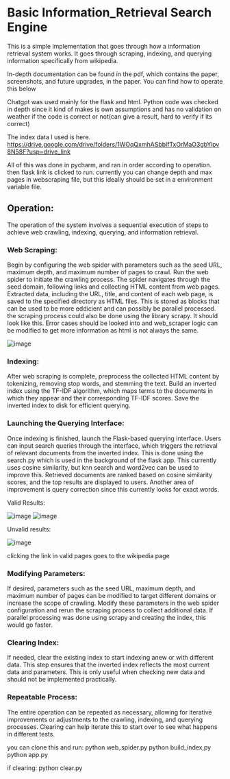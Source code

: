# Basic Information_Retrieval Search Engine

This is a simple implementation that goes through how a information retrieval system works. It goes through scraping, indexing, and querying information specifically from wikipedia.

In-depth documentation can be found in the pdf, which contains the paper, screenshots, and future upgrades, in the paper. You can find how to operate this below

Chatgpt was used mainly for the flask and html. Python code was checked in depth since it kind of makes is own assumptions and has no validation on weather if the code is correct or not(can give a result, hard to verify if its correct)

The index data I used is here. https://drive.google.com/drive/folders/1WOqQxmhASbblfTxOrMaO3gbYipv8N58F?usp=drive_link

All of this was done in pycharm, and ran in order according to operation. then flask link is clicked to run. currently you can change depth and max pages in webscraping file, but this ideally should be set in a environment variable file.

## Operation:
The operation of the system involves a sequential execution of steps to achieve web crawling, indexing, querying, and information retrieval.
### Web Scraping:
Begin by configuring the web spider with parameters such as the seed URL, maximum depth, and maximum number of pages to crawl.
Run the web spider to initiate the crawling process. The spider navigates through the seed domain, following links and collecting HTML content from web pages.
Extracted data, including the URL, title, and content of each web page, is saved to the specified directory as HTML files. This is stored as blocks that can be used to be more eddicient and can possibly be parallel processed. the scraping process could also be done using the library scrapy.
It should look like this. Error cases should be looked into and web_scraper logic can be modified to get more information as html is not always the same.

![image](https://github.com/user-attachments/assets/e4ea2d97-7249-46db-87d2-7d6ce6562d63)

### Indexing:
After web scraping is complete, preprocess the collected HTML content by tokenizing, removing stop words, and stemming the text.
Build an inverted index using the TF-IDF algorithm, which maps terms to the documents in which they appear and their corresponding TF-IDF scores.
Save the inverted index to disk for efficient querying.
### Launching the Querying Interface:
Once indexing is finished, launch the Flask-based querying interface.
Users can input search queries through the interface, which triggers the retrieval of relevant documents from the inverted index. This is done using the search.py which is used in the background of the flask app. This currently uses cosine similarity, but knn search and word2vec can be used to improve this.
Retrieved documents are ranked based on cosine similarity scores, and the top results are displayed to users. Another area of improvement is query correction since this currently looks for exact words.

Valid Results:

![image](https://github.com/user-attachments/assets/7bb81b6b-38e9-4bb9-91f9-f7d0f5dee357)
![image](https://github.com/user-attachments/assets/6b1f6f8a-2fed-4b63-a513-e7272321d727)


Unvalid results:

![image](https://github.com/user-attachments/assets/3bbd9166-1074-4d4c-a013-6975c0970def)


clicking the link in valid pages goes to the wikipedia page

### Modifying Parameters:
If desired, parameters such as the seed URL, maximum depth, and maximum number of pages can be modified to target different domains or increase the scope of crawling.
Modify these parameters in the web spider configuration and rerun the scraping process to collect additional data. If parallel processing was done using scrapy and creating the index, this would go faster. 
### Clearing Index:
If needed, clear the existing index to start indexing anew or with different data.
This step ensures that the inverted index reflects the most current data and parameters. This is only useful when checking new data and should not be implemented practically.
### Repeatable Process:
The entire operation can be repeated as necessary, allowing for iterative improvements or adjustments to the crawling, indexing, and querying processes. Clearing can help iterate this to start over to see what happens in different tests.

you can clone this and run:
python web_spider.py
python build_index,py
python app.py

if clearing:
python clear.py
